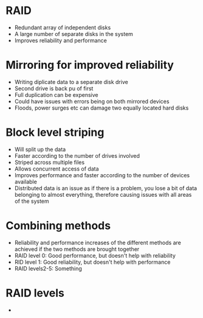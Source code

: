 # RAID
- Redundant array of independent disks
- A large number of separate disks in the system
- Improves reliability and performance

# Mirroring for improved reliability
+ Writing diplicate data to a separate disk drive
+ Second drive is back pu of first
+ Full duplication can be expensive
+ Could have issues with errors being on both mirrored devices
+ Floods, power surges etc can damage two equally located hard disks

# Block level striping
- Will split up the data
- Faster according to the number of drives involved
- Striped across multiple files
- Allows concurrent access of data
- Improves performance and faster according to the number of devices available
- Distributed data is an issue as if there is a problem, you lose a bit of data belonging to almost everything, therefore causing issues with all areas of the system

# Combining methods
- Reliability and performance increases of the different methods are achieved if the two methods are brought together
- RAID level 0:     Good performance, but doesn't help with reliability
- RID level 1:      Good reliability, but doesn't help with performance
- RAID levels2-5:   Something

# RAID levels
- 
